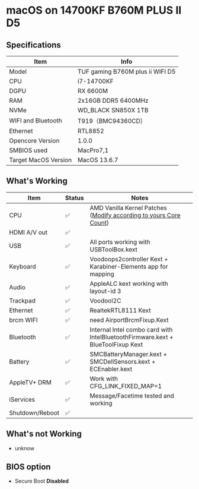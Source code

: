 # macOS on 14700KF B760M PLUS II D5

## Specifications

| Item                 | Info                             |
| -------------------- | -------------------------------- |
| Model                | TUF gaming B760M plus ii WIFI D5 |
| CPU                  | i7-14700KF                       |
| DGPU                 | RX 6600M                         |
| RAM                  | 2x16GB  DDR5 6400MHz             |
| NVMe                 | WD_BLACK SN850X 1TB              |
| WIFI and Bluetooth   | T919（BMC94360CD）               |
| Ethernet             | RTL8852                          |
| Opencore Version     | 1.0.0                            |
| SMBIOS used          | MacPro7,1                        |
| Target MacOS Version | MacOS 13.6.7                     |

## What's Working

| Item            | Status | Notes                                                        |
| --------------- | ------ | ------------------------------------------------------------ |
| CPU             | ✅      | AMD Vanilla Kernel Patches ([Modify according to yours Core Count](https://github.com/AMD-OSX/AMD_Vanilla)) |
| HDMI A/V out    | ✅      |                                                              |
| USB             | ✅      | All ports working with USBToolBox.kext                       |
| Keyboard        | ✅      | Voodoops2controller Kext + Karabiner-Elements app for mapping |
| Audio           | ✅      | AppleALC kext working with layout-id 3                       |
| Trackpad        | ✅      | VoodooI2C                                                    |
| Ethernet        | ✅      | RealtekRTL8111 Kext                                          |
| brcm WIFI      | ✅      | need AirportBrcmFixup.Kext                                            |
| Bluetooth       | ✅      | Internal Intel combo card with IntelBluetoothFirmware.kext + BlueToolFixup Kext |
| Battery         | ✅      | SMCBatteryManager.kext + SMCDellSensors.kext + ECEnabler.kext |
| AppleTV+ DRM    | ✅      | Work with CFG_LINK_FIXED_MAP=1                               |
| iServices       | ✅      | Message/Facetime tested and working                          |
| Shutdown/Reboot | ✅      |                                                              |

## What's not Working

* unknow

## BIOS option
* Secure Boot **Disabled**
